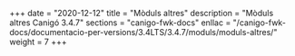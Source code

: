 +++
date        = "2020-12-12"
title       = "Mòduls altres"
description = "Mòduls altres Canigó 3.4.7"
sections    = "canigo-fwk-docs"
enllac		= "/canigo-fwk-docs/documentacio-per-versions/3.4LTS/3.4.7/moduls/moduls-altres/"
weight		= 7
+++
